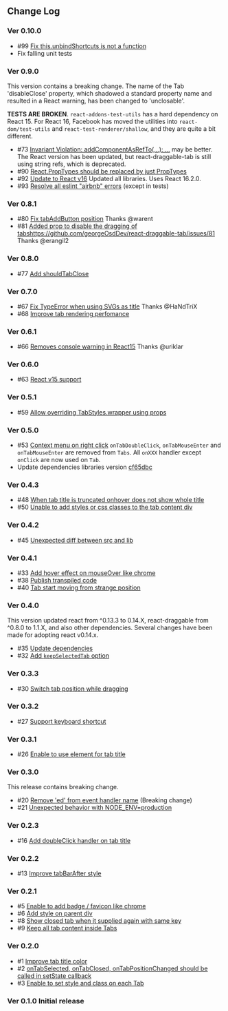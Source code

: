 ## Change Log

### Ver 0.10.0

  * #99 [Fix this.unbindShortcuts is not a function](https://github.com/georgeOsdDev/react-draggable-tab/issues/99)
  * Fix falling unit tests

### Ver 0.9.0

  This version contains a breaking change. The name of the Tab 'disableClose' property,
  which shadowed a standard property name and resulted in a React warning, has been changed
  to 'unclosable'.

  **TESTS ARE BROKEN**. `react-addons-test-utils` has a hard dependency on React 15. For
  React 16, Facebook has moved the utilities into `react-dom/test-utils` and
  `react-test-renderer/shallow`, and they are quite a bit different.

  * #73 [Invariant Violation: addComponentAsRefTo(...): ...](https://github.com/georgeOsdDev/react-draggable-tab/issues/73)
  may be better. The React version has been updated, but react-draggable-tab is still using string refs, which is deprecated.
  * #90 [React.PropTypes should be replaced by just PropTypes](https://github.com/georgeOsdDev/react-draggable-tab/issues/90)
  * #92 [Update to React v16](https://github.com/georgeOsdDev/react-draggable-tab/issues/92)
  Updated all libraries. Uses React 16.2.0.
  * #93 [Resolve all eslint "airbnb" errors](https://github.com/georgeOsdDev/react-draggable-tab/issues/93)
  (except in tests)

### Ver 0.8.1

  * #80 [Fix tabAddButton position](https://github.com/georgeOsdDev/react-draggable-tab/issues/80)
  Thanks @warent
  * #81 [Added prop to disable the dragging of tabs]()https://github.com/georgeOsdDev/react-draggable-tab/issues/81
  Thanks @erangil2

### Ver 0.8.0

  * #77 [Add shouldTabClose](https://github.com/georgeOsdDev/react-draggable-tab/issues/77)

### Ver 0.7.0

  * #67 [Fix TypeError when using SVGs as title](https://github.com/georgeOsdDev/react-draggable-tab/issues/67)
  Thanks @HaNdTriX
  * #68 [Improve tab rendering perfomance](https://github.com/georgeOsdDev/react-draggable-tab/issues/68)

### Ver 0.6.1

  * #66 [Removes console warning in React15](https://github.com/georgeOsdDev/react-draggable-tab/issues/66)
    Thanks @uriklar

### Ver 0.6.0

  * #63 [React v15 support](https://github.com/georgeOsdDev/react-draggable-tab/issues/63)

### Ver 0.5.1
  * #59 [Allow overriding TabStyles.wrapper using props](https://github.com/georgeOsdDev/react-draggable-tab/issues/59)

### Ver 0.5.0
  * #53 [Context menu on right click](https://github.com/georgeOsdDev/react-draggable-tab/issues/53)
    `onTabDoubleClick`, `onTabMouseEnter` and `onTabMouseEnter` are removed from `Tabs`.
    All `onXXX` handler except `onClick` are now used on `Tab`.
  * Update dependencies libraries version [cf65dbc](https://github.com/georgeOsdDev/react-draggable-tab/commit/cf65dbc8f756561536f53f5e3960bf86afebdc73)

### Ver 0.4.3

  * #48 [When tab title is truncated onhover does not show whole title](https://github.com/georgeOsdDev/react-draggable-tab/issues/48)
  * #50 [Unable to add styles or css classes to the tab content div](https://github.com/georgeOsdDev/react-draggable-tab/issues/50)

### Ver 0.4.2

  * #45 [Unexpected diff between src and lib](https://github.com/georgeOsdDev/react-draggable-tab/issues/45)

### Ver 0.4.1

  * #33 [Add hover effect on mouseOver like chrome](https://github.com/georgeOsdDev/react-draggable-tab/issues/33)
  * #38 [Publish transpiled code](https://github.com/georgeOsdDev/react-draggable-tab/issues/38)
  * #40 [Tab start moving from strange position](https://github.com/georgeOsdDev/react-draggable-tab/issues/33)

### Ver 0.4.0

  This version updated react from ^0.13.3 to 0.14.X, react-draggable from ^0.8.0 to 1.1.X, and also other dependencies.
  Several changes have been made for adopting react v0.14.x.

  * #35 [Update dependencies](https://github.com/georgeOsdDev/react-draggable-tab/issues/35)
  * #32 [Add `keepSelectedTab` option](https://github.com/georgeOsdDev/react-draggable-tab/issues/32)

### Ver 0.3.3

  * #30 [Switch tab position while dragging](https://github.com/georgeOsdDev/react-draggable-tab/issues/30)

### Ver 0.3.2

  * #27 [Support keyboard shortcut](https://github.com/georgeOsdDev/react-draggable-tab/issues/27)

### Ver 0.3.1

  * #26 [Enable to use element for tab title](https://github.com/georgeOsdDev/react-draggable-tab/issues/26)

### Ver 0.3.0

  This release contains breaking change.

  * #20 [Remove 'ed' from event handler name](https://github.com/georgeOsdDev/react-draggable-tab/issues/20) (Breaking change)
  * #21 [Unexpected behavior with NODE_ENV=production](https://github.com/georgeOsdDev/react-draggable-tab/issues/21)

### Ver 0.2.3

  * #16 [Add doubleClick handler on tab title](https://github.com/georgeOsdDev/react-draggable-tab/issues/16)

### Ver 0.2.2

  * #13 [Improve tabBarAfter style](https://github.com/georgeOsdDev/react-draggable-tab/issues/13)

### Ver 0.2.1

  * #5 [Enable to add badge / favicon like chrome](https://github.com/georgeOsdDev/react-draggable-tab/issues/5)
  * #6 [Add style on parent div](https://github.com/georgeOsdDev/react-draggable-tab/issues/6)
  * #8 [Show closed tab when it supplied again with same key](https://github.com/georgeOsdDev/react-draggable-tab/issues/8)
  * #9 [Keep all tab content inside Tabs](https://github.com/georgeOsdDev/react-draggable-tab/issues/9)

### Ver 0.2.0

  * #1 [Improve tab title color](https://github.com/georgeOsdDev/react-draggable-tab/issues/1)
  * #2 [onTabSelected, onTabClosed, onTabPositionChanged should be called in setState callback](https://github.com/georgeOsdDev/react-draggable-tab/issues/2)
  * #3 [Enable to set style and class on each Tab](https://github.com/georgeOsdDev/react-draggable-tab/issues/3)

### Ver 0.1.0 Initial release
